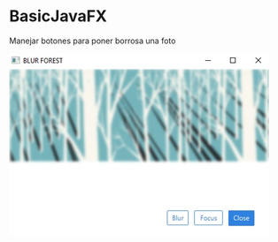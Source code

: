 # BasicJavaFX
Manejar botones para poner borrosa una foto

![](https://github.com/porteroFitness/BasicJavaFX/blob/master/Forest.jpg)
